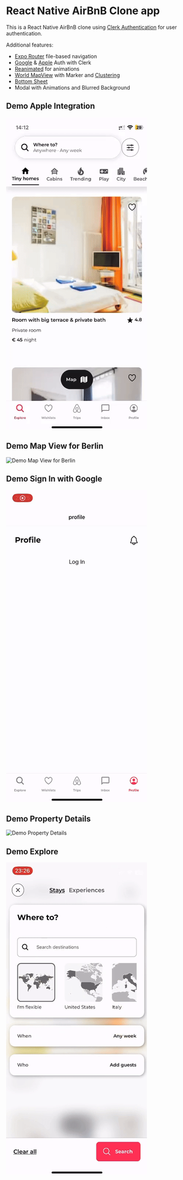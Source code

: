 # React Native AirBnB Clone app 


This is a React Native AirBnB clone using [Clerk Authentication](https://clerk.com/?utm_source=sponsorship&utm_medium=github&utm_campaign=simong&utm_content=rn-airbnb) for user authentication.

Additional features:

- [Expo Router](https://docs.expo.dev/routing/introduction/) file-based navigation
- [Google](https://clerk.com/docs/authentication/social-connections/google?utm_source=sponsorship&utm_medium=github&utm_campaign=simong&utm_content=rn-airbnb) & [Apple](https://clerk.com/docs/authentication/social-connections/apple?utm_source=sponsorship&utm_medium=github&utm_campaign=simong&utm_content=rn-airbnb) Auth with Clerk
- [Reanimated](https://reanimated-beta-docs.swmansion.com/)  for animations
- [World MapView](https://docs.expo.dev/versions/latest/sdk/map-view/) with Marker and [Clustering](https://github.com/venits/react-native-map-clustering)
- [Bottom Sheet](https://gorhom.github.io/react-native-bottom-sheet/)
- Modal with Animations and Blurred Background

<!-- ## Screenshots

<div style="display: flex; flex-direction: 'row';">
<img src="./screenshots/1.png" width=30%>
<img src="./screenshots/2.png" width=30%>
<img src="./screenshots/3.png" width=30%>
<img src="./screenshots/4.png" width=30%>
<img src="./screenshots/5.png" width=30%>

</div> -->

## Demo Apple Integration
![Demo Apple Integration](./screenshots/appleIntegration.gif)

## Demo Map View for Berlin
![Demo Map View for Berlin](./screenshots/mapBerlin.gif)

## Demo Sign In with Google
![Demo Sign In with Google](./screenshots/signIn.gif)

## Demo Property Details
![Demo Property Details](./screenshots/details.gif)

## Demo Explore
![Demo Explore](./screenshots/explore.gif)